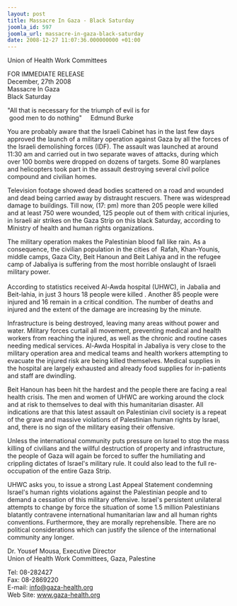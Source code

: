```yaml
---
layout: post
title: Massacre In Gaza - Black Saturday
joomla_id: 597
joomla_url: massacre-in-gaza-black-saturday
date: 2008-12-27 11:07:36.000000000 +01:00
---
```

<p>Union of Health Work Committees</p><p>FOR IMMEDIATE RELEASE<br />December, 27th 2008<br />Massacre In Gaza<br />Black Saturday</p><p>&quot;All that is necessary for the triumph of evil is for<br />&nbsp;good men to do nothing&quot;&nbsp;&nbsp;&nbsp;&nbsp; Edmund Burke</p><p>You are probably aware that the Israeli Cabinet has in the last few days approved the launch of a military operation against Gaza by all the forces of the Israeli demolishing forces (IDF). The assault was launched at around 11:30 am and carried out in two separate waves of attacks, during which over 100 bombs were dropped on dozens of targets. Some 80 warplanes and helicopters took part in the assault destroying several civil police compound and civilian homes. </p><p>Television footage showed dead bodies scattered on a road and wounded and dead being carried away by distraught rescuers. There was widespread damage to buildings. Till now, (17: pm) more than 205 people were killed and at least 750 were wounded, 125 people out of them with critical injuries, in Israeli air strikes on the Gaza Strip on this black Saturday, according to Ministry of health and human rights organizations.</p><p>The military operation makes the Palestinian blood fall like rain. As a consequence, the civilian population in the cities of&nbsp; Rafah, Khan-Younis, middle camps, Gaza City, Beit Hanoun and Beit Lahiya and in the refugee camp of Jabaliya is suffering from the most horrible onslaught of Israeli military power.<br />&nbsp;<br />According to statistics received Al-Awda hospital (UHWC), in Jabalia and Beit-lahia, in just 3 hours 18 people were killed . Another 85 people were injured and 16 remain in a critical condition. The number of deaths and injured and the extent of the damage are increasing by the minute.</p><p>Infrastructure is being destroyed, leaving many areas without power and water. Military forces curtail all movement, preventing medical and health workers from reaching the injured, as well as the chronic and routine cases needing medical services. Al-Awda Hospital in Jabaliya is very close to the military operation area and medical teams and health workers attempting to evacuate the injured risk are being killed themselves. Medical supplies in the hospital are largely exhausted and already food supplies for in-patients and staff are dwindling.</p><p>Beit Hanoun has been hit the hardest and the people there are facing a real health crisis. The men and women of UHWC are working around the clock and at risk to themselves to deal with this humanitarian disaster. All indications are that this latest assault on Palestinian civil society is a repeat of the grave and massive violations of Palestinian human rights by Israel, and, there is no sign of the military easing their offensive.</p><p>Unless the international community puts pressure on Israel to stop the mass killing of civilians and the willful destruction of property and infrastructure, the people of Gaza will again be forced to suffer the humiliating and crippling dictates of Israel's military rule. It could also lead to the full re-occupation of the entire Gaza Strip.</p><p>UHWC asks you, to issue a strong Last Appeal Statement condemning Israel's human rights violations against the Palestinian people and to demand a cessation of this military offensive. Israel's persistent unilateral attempts to change by force the situation of some 1.5 million Palestinians blatantly contravene international humanitarian law and all human rights conventions. Furthermore, they are morally reprehensible. There are no political considerations which can justify the silence of the international community any longer.</p><p>Dr. Yousef Mousa, Executive Director<br />Union of Health Work Committees, Gaza, Palestine</p><p>Tel: 08-282427<br />Fax: 08-2869220<br />E-mail: <a href="mailto:info@gaza-health.org">info@gaza-health.org</a><br />Web Site: <a href="http://www.gaza-health.org/" target="_blank">www.gaza-health.org</a></p><p><a href=""></a></p>
